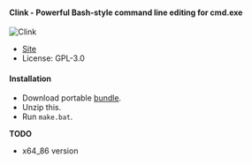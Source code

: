 #### Clink - Powerful Bash-style command line editing for cmd.exe

![Clink](https://mridgers.github.io/clink/images/clink.png)  
- [Site](https://mridgers.github.io/clink/)  
- License: GPL-3.0

#### Installation

- Download portable [bundle](https://github.com/mridgers/clink/releases/download/0.4.8/clink_0.4.8.zip).
- Unzip this.
- Run `make.bat`.

**TODO**
- x64_86 version
